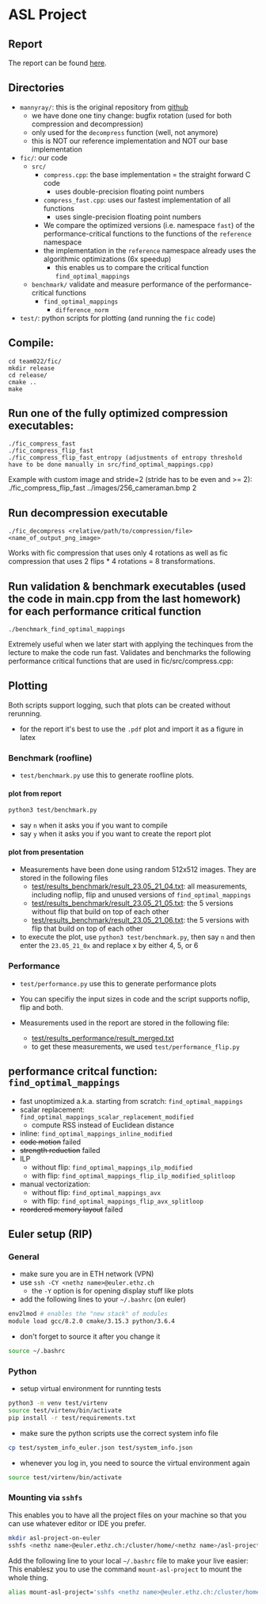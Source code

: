 # ASL Project

## Report 

The report can be found [here](22_report.pdf).

## Directories
* `mannyray/`: this is the original repository from [github](https://github.com/mannyray/fractalMapping)
    * we have done one tiny change: bugfix rotation (used for both compression and decompression)
    * only used for the `decompress` function (well, not anymore)
    * this is NOT our reference implementation and NOT our base implementation
* `fic/`: our code
    * `src/`
        * `compress.cpp`: the base implementation = the straight forward C code
            * uses double-precision floating point numbers
        * `compress_fast.cpp`: uses our fastest implementation of all functions
            * uses single-precision floating point numbers
        * We compare the optimized versions (i.e. namespace `fast`) of the performance-critical functions to the functions of the `reference` namespace
        * the implementation in the `reference` namespace already uses the algorithmic optimizations (6x speedup)
            * this enables us to compare the critical function `find_optimal_mappings`
    * `benchmark/` validate and measure performance of the performance-critical functions
        * `find_optimal_mappings`
            * `difference_norm`
* `test/`: python scripts for plotting (and running the `fic` code)


## Compile:

    cd team022/fic/
    mkdir release
    cd release/
    cmake ..
    make
    
## Run one of the fully optimized compression executables:
    ./fic_compress_fast
    ./fic_compress_flip_fast
    ./fic_compress_flip_fast_entropy (adjustments of entropy threshold have to be done manually in src/find_optimal_mappings.cpp)
Example with custom image and stride=2 (stride has to be even and >= 2): 
    ./fic_compress_flip_fast ../images/256_cameraman.bmp 2 
    
## Run decompression executable
    ./fic_decompress <relative/path/to/compression/file> <name_of_output_png_image>
Works with fic compression that uses only 4 rotations as well as fic compression that uses 2 flips * 4 rotations = 8 transformations.

## Run validation & benchmark executables (used the code in main.cpp from the last homework) for each performance critical function
    ./benchmark_find_optimal_mappings
Extremely useful when we later start with applying the techinques from the lecture to make the code run fast.
Validates and benchmarks the following performance critical functions that are used in fic/src/compress.cpp:


## Plotting
Both scripts support logging, such that plots can be created without rerunning.
* for the report it's best to use the `.pdf` plot and import it as a figure in latex

### Benchmark (roofline)
* `test/benchmark.py` use this to generate roofline plots. 

#### plot from report
```bash
python3 test/benchmark.py
```
* say `n` when it asks you if you want to compile
* say `y` when it asks you if you want to create the report plot

#### plot from presentation
* Measurements have been done using random 512x512 images. They are stored in the following files
    * [test/results_benchmark/result_23.05_21_04.txt](test/results_benchmark/result_23.05_21_04.txt):
    all measurements, including noflip, flip and unused versions of `find_optimal_mappings`
    * [test/results_benchmark/result_23.05_21_05.txt](test/results_benchmark/result_23.05_21_05.txt):
    the 5 versions without flip that build on top of each other
    * [test/results_benchmark/result_23.05_21_06.txt](test/results_benchmark/result_23.05_21_06.txt):
    the 5 versions with flip that build on top of each other
* to execute the plot, use `python3 test/benchmark.py`,
then say `n` and then enter the `23.05_21_0x` and replace x by either 4, 5, or 6


### Performance
* `test/performance.py` use this to generate performance plots
*  You can specifiy the input sizes in code and the script supports noflip, flip and both.

* Measurements used in the report are stored in the following file:
    * [test/results_performance/result_merged.txt](test/results_performance/result_merged.txt)
    * to get these measurements, we used `test/performance_flip.py`

## performance critcal function: `find_optimal_mappings`
* fast unoptimized a.k.a. starting from scratch: `find_optimal_mappings`
* scalar replacement: `find_optimal_mappings_scalar_replacement_modified`
    * compute RSS instead of Euclidean distance
* inline: `find_optimal_mappings_inline_modified`
* ~~code motion~~ failed
* ~~strength reduction~~ failed
* ILP
    * without flip: `find_optimal_mappings_ilp_modified`
    * with flip: `find_optimal_mappings_flip_ilp_modified_splitloop`
* manual vectorization:
    * without flip: `find_optimal_mappings_avx`
    * with flip: `find_optimal_mappings_flip_avx_splitloop`
* ~~reordered memory layout~~ failed


## Euler setup (RIP)
### General
* make sure you are in ETH network (VPN)
* use `ssh -CY <nethz name>@euler.ethz.ch`
    * the `-Y` option is for opening display stuff like plots
* add the following lines to your `~/.bashrc` (on euler)
```bash
env2lmod # enables the "new stack" of modules
module load gcc/8.2.0 cmake/3.15.3 python/3.6.4
```
* don't forget to source it after you change it
```bash
source ~/.bashrc
```

### Python
* setup virtual environment for runnting tests
```bash
python3 -m venv test/virtenv
source test/virtenv/bin/activate
pip install -r test/requirements.txt
```
* make sure the python scripts use the correct system info file
```bash
cp test/system_info_euler.json test/system_info.json
```
* whenever you log in, you need to source the virtual environment again
```bash
source test/virtenv/bin/activate
```

### Mounting via `sshfs`
This enables you to have all the project files on your machine so that you can use whatever editor or IDE you prefer.

```bash
mkdir asl-project-on-euler
sshfs <nethz name>@euler.ethz.ch:/cluster/home/<nethz name>/asl-project asl-project-on-euler
```

Add the following line to your local `~/.bashrc` file to make your live easier:
This enablesz you to use the command `mount-asl-project` to mount the whole thing.
```bash
alias mount-asl-project='sshfs <nethz name>@euler.ethz.ch:/cluster/home/<nethz name>/asl-project asl-project-on-euler'
```
